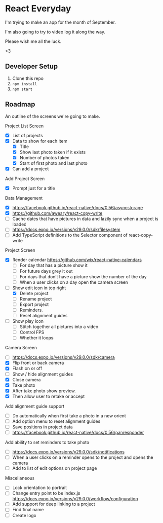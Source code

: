 # React Everyday

I'm trying to make an app for the month of September.

I'm also going to try to video log it along the way.

Please wish me all the luck.

<3

## Developer Setup

1. Clone this repo
1. `npm install`
1. `npm start`

## Roadmap

An outline of the screens we're going to make.

Project List Screen

- [x] List of projects
- [x] Data to show for each item
  - [x] Title
  - [x] Show last photo taken if it exists
  - [x] Number of photos taken
  - [x] Start of first photo and last photo
- [x] Can add a project

Add Project Screen

- [x] Prompt just for a title

Data Management

- [x] https://facebook.github.io/react-native/docs/0.56/asyncstorage
- [x] https://github.com/aweary/react-copy-write
- [ ] Cache dates that have pictures in data and lazily sync when a project is loaded
- [ ] https://docs.expo.io/versions/v29.0.0/sdk/filesystem
- [ ] Add TypeScript definitions to the Selector component of react-copy-write

Project Screen

- [x] Render calendar https://github.com/wix/react-native-calendars
  - [ ] For day that has a picture show it
  - [ ] For future days grey it out
  - [ ] For days that don’t have a picture show the number of the day
  - [ ] When a user clicks on a day open the camera screen
- [ ] Show edit icon in top right
  - [x] Delete project
  - [ ] Rename project
  - [ ] Export project
  - [ ] Reminders.
  - [ ] Reset alignment guides
- [ ] Show play icon
  - [ ] Stitch together all pictures into a video
  - [ ] Control FPS
  - [ ] Whether it loops

Camera Screen

- [ ] https://docs.expo.io/versions/v29.0.0/sdk/camera
- [x] Flip front or back camera
- [x] Flash on or off
- [ ] Show / hide alignment guides
- [x] Close camera
- [x] Take photo
- [x] After take photo show preview.
- [x] Then allow user to retake or accept

Add alignment guide support

- [ ] Do automatically when first take a photo in a new orient
- [ ] Add option menu to reset alignment guides
- [ ] Save positions in project data
- [ ] https://facebook.github.io/react-native/docs/0.56/panresponder

Add ability to set reminders to take photo

- [ ] https://docs.expo.io/versions/v29.0.0/sdk/notifications
- [ ] When a user clicks on a reminder opens to the project and opens the camera
- [ ] Add to list of edit options on project page

Miscellaneous

- [ ] Lock orientation to portrait
- [ ] Change entry point to be index.js https://docs.expo.io/versions/v29.0.0/workflow/configuration
- [ ] Add support for deep linking to a project
- [ ] Find final name
- [ ] Create logo
